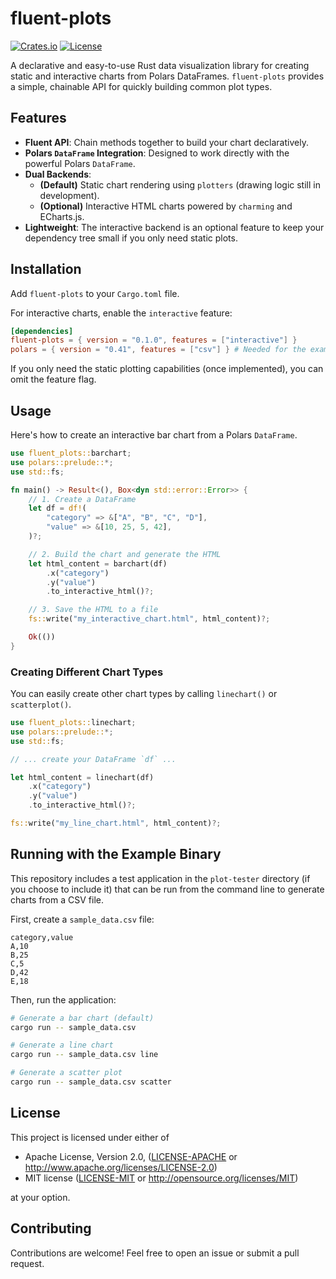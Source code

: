 # fluent-plots

[![Crates.io](https://img.shields.io/crates/v/fluent-plots.svg)](https://crates.io/crates/fluent-plots)
[![License](https://img.shields.io/badge/license-MIT%2FApache--2.0-blue.svg)](LICENSE-MIT)

A declarative and easy-to-use Rust data visualization library for creating static and interactive charts from Polars DataFrames. `fluent-plots` provides a simple, chainable API for quickly building common plot types.

## Features

- **Fluent API**: Chain methods together to build your chart declaratively.
- **Polars `DataFrame` Integration**: Designed to work directly with the powerful Polars `DataFrame`.
- **Dual Backends**:
  - **(Default)** Static chart rendering using `plotters` (drawing logic still in development).
  - **(Optional)** Interactive HTML charts powered by `charming` and ECharts.js.
- **Lightweight**: The interactive backend is an optional feature to keep your dependency tree small if you only need static plots.

## Installation

Add `fluent-plots` to your `Cargo.toml` file.

For interactive charts, enable the `interactive` feature:

```toml
[dependencies]
fluent-plots = { version = "0.1.0", features = ["interactive"] }
polars = { version = "0.41", features = ["csv"] } # Needed for the examples
```

If you only need the static plotting capabilities (once implemented), you can omit the feature flag.

## Usage

Here's how to create an interactive bar chart from a Polars `DataFrame`.

```rust
use fluent_plots::barchart;
use polars::prelude::*;
use std::fs;

fn main() -> Result<(), Box<dyn std::error::Error>> {
    // 1. Create a DataFrame
    let df = df!(
        "category" => &["A", "B", "C", "D"],
        "value" => &[10, 25, 5, 42],
    )?;

    // 2. Build the chart and generate the HTML
    let html_content = barchart(df)
        .x("category")
        .y("value")
        .to_interactive_html()?;

    // 3. Save the HTML to a file
    fs::write("my_interactive_chart.html", html_content)?;

    Ok(())
}
```

### Creating Different Chart Types

You can easily create other chart types by calling `linechart()` or `scatterplot()`.

```rust
use fluent_plots::linechart;
use polars::prelude::*;
use std::fs;

// ... create your DataFrame `df` ...

let html_content = linechart(df)
    .x("category")
    .y("value")
    .to_interactive_html()?;

fs::write("my_line_chart.html", html_content)?;
```

## Running with the Example Binary

This repository includes a test application in the `plot-tester` directory (if you choose to include it) that can be run from the command line to generate charts from a CSV file.

First, create a `sample_data.csv` file:
```csv
category,value
A,10
B,25
C,5
D,42
E,18
```

Then, run the application:

```bash
# Generate a bar chart (default)
cargo run -- sample_data.csv

# Generate a line chart
cargo run -- sample_data.csv line

# Generate a scatter plot
cargo run -- sample_data.csv scatter
```

## License

This project is licensed under either of

- Apache License, Version 2.0, ([LICENSE-APACHE](LICENSE-APACHE) or http://www.apache.org/licenses/LICENSE-2.0)
- MIT license ([LICENSE-MIT](LICENSE-MIT) or http://opensource.org/licenses/MIT)

at your option.

## Contributing

Contributions are welcome! Feel free to open an issue or submit a pull request.
